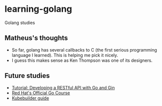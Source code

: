 # learning-golang
Golang studies


## Matheus's thoughts

* So far, golang has several callbacks to C (the first serious programming language I learned). This is helping me pick it nicely.
* I guess this makes sense as Ken Thompson was one of its designers.


## Future studies
* [Tutorial: Developing a RESTful API with Go and Gin](https://go.dev/doc/tutorial/web-service-gin)
* [Red Hat's Official Go Course](https://github.com/RedHatOfficial/GoCourse)
* [Kubebuilder guide](https://book.kubebuilder.io/)